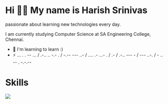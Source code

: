 Hi 🐻‍❄️ My name is Harish Srinivas
=================================
passionate about learning new technologies every day.

I am currently studying Computer Science at SA Engineering College, Chennai.
*   🧠 I'm learning to learn :)
*   ⚡ ... . . -- ... / .-.. .. -.- . / -.-- --- ..- / .... .- ...- . / .- / .-.. --- - / --- ..-. / - .. -- . -.-.--


# Skills

<p align="justify-start">
  <a href="https://harishsrinivas.netlify.app">
    <img src="https://skillicons.dev/icons?i=python,c,html,js,tailwindcss,react,vite,figma,flutter,firebase" />
  </a>
</p>
